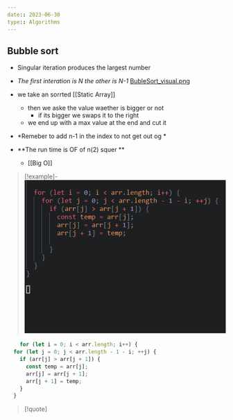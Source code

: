 ```yaml
---
date:: 2023-06-30
type:: Algorithms
---
```


## Bubble sort 
- Singular iteration produces the largest number 
- *The first interation is N the other is N-1* 
[BubleSort_visual.png](/static/BubleSort_visual.png)
- we take an sorrted [[Static Array]]   
	- then we aske the value waether is bigger or not 
		- if its bigger we swaps it to the right 
	- we end up with a max value at the end and cut it
- *Remeber  to add n-1 in the index to not get out og *
		
- **The run time is OF of n(2) squer  **
	- [[Big O]]

>[!example]- 
>![BubbleSortCode_visual.png](/static/BubbleSortCode_visual.png)

```ts
	for (let i = 0; i < arr.length; i++) {
  for (let j = 0; j < arr.length - 1 - i; ++j) {
    if (arr[j] > arr[j + 1]) {
      const temp = arr[j];
      arr[j] = arr[j + 1];
      arr[j + 1] = temp;
    }
  }
```

>[!quote] 